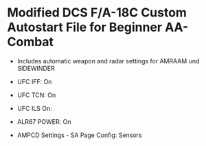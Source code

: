 # Modified DCS F/A-18C Custom Autostart File for Beginner AA-Combat
- Includes automatic weapon and radar settings for AMRAAM und SIDEWINDER

- UFC IFF: On
- UFC TCN: On
- UFC ILS On:
- ALR67 POWER: On
- AMPCD Settings - SA Page Config:
          Sensors
          
